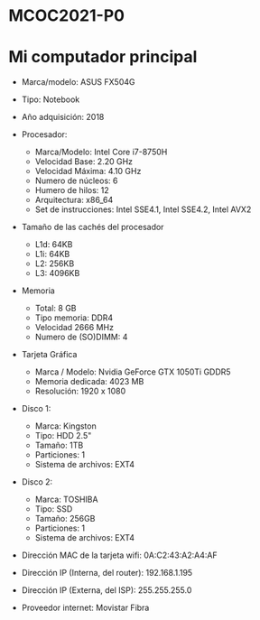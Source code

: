 # MCOC2021-P0

# Mi computador principal

* Marca/modelo: ASUS FX504G
* Tipo: Notebook
* Año adquisición: 2018
* Procesador:
  * Marca/Modelo: Intel Core i7-8750H
  * Velocidad Base: 2.20 GHz
  * Velocidad Máxima: 4.10 GHz
  * Numero de núcleos: 6 
  * Humero de hilos: 12
  * Arquitectura: x86_64
  * Set de instrucciones: Intel SSE4.1, Intel SSE4.2, Intel AVX2
* Tamaño de las cachés del procesador
  * L1d: 64KB
  * L1i: 64KB
  * L2: 256KB
  * L3: 4096KB
* Memoria 
  * Total: 8 GB
  * Tipo memoria: DDR4
  * Velocidad 2666 MHz
  * Numero de (SO)DIMM: 4
* Tarjeta Gráfica
  * Marca / Modelo: Nvidia GeForce GTX 1050Ti GDDR5
  * Memoria dedicada: 4023 MB
  * Resolución: 1920 x 1080
* Disco 1: 
  * Marca: Kingston
  * Tipo: HDD 2.5"
  * Tamaño: 1TB
  * Particiones: 1
  * Sistema de archivos: EXT4
* Disco 2: 
  * Marca: TOSHIBA
  * Tipo: SSD
  * Tamaño: 256GB
  * Particiones: 1
  * Sistema de archivos: EXT4

  
* Dirección MAC de la tarjeta wifi: 0A:C2:43:A2:A4:AF 
* Dirección IP (Interna, del router): 192.168.1.195
* Dirección IP (Externa, del ISP): 255.255.255.0
* Proveedor internet: Movistar Fibra





